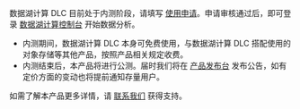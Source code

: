 数据湖计算 DLC 目前处于内测阶段，请填写 [使用申请](https://cloud.tencent.com/apply/p/1462a6migol)。申请审核通过后，即可登录 [数据湖计算控制台](https://console.cloud.tencent.com/dlc) 开始数据分析。
- 内测期间，数据湖计算 DLC 本身可免费使用，与数据湖计算 DLC 搭配使用的对象存储等其他产品，按照产品相关规定收费。
- 内测结束后，本产品将进行公测。届时我们将在 [产品发布台](https://cloud.tencent.com/product/events) 发布公告，如有定价方面的变动也将提前通知存量用户。

如需了解本产品更多详情，请 [联系我们](https://cloud.tencent.com/about/connect) 获得支持。
